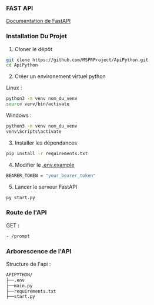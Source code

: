 ### FAST API
[Documentation de FastAPI](https://fastapi.tiangolo.com/)

### Installation Du Projet
1. Cloner le dépôt
```bash
git clone https://github.com/MSPRProject/ApiPython.git
cd ApiPython
```

2. Créer un environement virtuel python

Linux : 
```bash
python3 -m venv nom_du_venv
source venv/bin/activate
```
Windows : 
```bash
python3 -m venv nom_du_venv
venv\Scripts\activate
```
3. Installer les dépendances
```bash
pip install -r requirements.txt
``` 

4. Modifier le [.env.example](.env.example)
```bash 
BEARER_TOKEN = "your_bearer_token"
```

5. Lancer le serveur FastAPI
```bash
py start.py
```


### Route de l'API    
GET : 
```bash
- /prompt
```

### Arborescence de l'API
Structure de l'api : 
```bash
APIPYTHON/
├──.env
├──main.py
├──requirements.txt
├──start.py
```